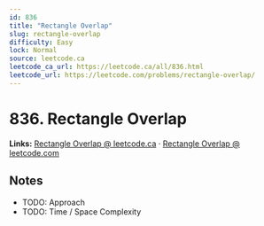 ```yaml
--- 
id: 836
title: "Rectangle Overlap"
slug: rectangle-overlap
difficulty: Easy
lock: Normal
source: leetcode.ca
leetcode_ca_url: https://leetcode.ca/all/836.html
leetcode_url: https://leetcode.com/problems/rectangle-overlap/
---
```


# 836. Rectangle Overlap

**Links:** [Rectangle Overlap @ leetcode.ca](https://leetcode.ca/all/836.html) · [Rectangle Overlap @ leetcode.com](https://leetcode.com/problems/rectangle-overlap/)

## Notes
- TODO: Approach
- TODO: Time / Space Complexity
